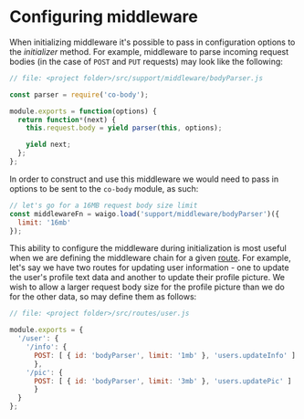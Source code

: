 # Configuring middleware

When initializing middleware it's possible to pass in configuration options to the _initializer_ method. For example, middleware to parse incoming request bodies (in the case of `POST` and `PUT` requests) may look like the following:

```javascript
// file: <project folder>/src/support/middleware/bodyParser.js

const parser = require('co-body');

module.exports = function(options) {
  return function*(next) {
    this.request.body = yield parser(this, options);

    yield next;
  };
};
```

In order to construct and use this middleware we would need to pass in options to be sent to the `co-body` module, as such:

```javascript
// let's go for a 16MB request body size limit
const middlewareFn = waigo.load('support/middleware/bodyParser')({
  limit: '16mb'
});	
```

This ability to configure the middleware during initialization is most useful when we are defining the middleware chain for a given [route](../Routing/). For example, let's say we have two routes for updating user information - one to update the user's profile text data and another to update their profile picture. We wish to allow a larger request body size for the profile picture than we do for the other data, so may define them as follows:

```javascript
// file: <project folder>/src/routes/user.js

module.exports = {
  '/user': {
  	'/info': {
      POST: [ { id: 'bodyParser', limit: '1mb' }, 'users.updateInfo' ]
	  },
  	'/pic': {
      POST: [ { id: 'bodyParser', limit: '3mb' }, 'users.updatePic' ]
	  }
  }
};
```


